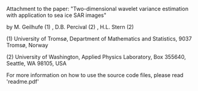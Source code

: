 Attachment to the paper:
"Two-dimensional wavelet variance estimation with application to sea ice SAR images"

by M. Geilhufe (1) , D.B. Percival (2) , H.L. Stern (2)

(1) University of Tromsø, Department of Mathematics and Statistics, 9037 Tromsø, Norway

(2) University of Washington, Applied Physics Laboratory, Box 355640, Seattle, WA 98105, USA

For more information on how to use the source code files, please read 'readme.pdf'
